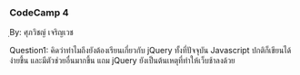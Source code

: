 ### CodeCamp 4 ###
ฺBy: ศุภวิชญ์ เจริญเวช

Question1: 
  คิดว่าทําไมถึงยังต้องเรียนเกี่ยวกับ jQuery ทั้งที่ปัจจุบัน Javascript ปกติก็เขียนได้ง่ายขึ้น และมีตัวช่วยอื่นมากขึ้น แถม jQuery ยังเป็นต้นเหตุที่ทําให้เว็บช้าลงด้วย
